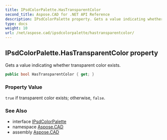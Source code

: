 ```yaml
---
title: IPsdColorPalette.HasTransparentColor
second_title: Aspose.CAD for .NET API Reference
description: IPsdColorPalette property. Gets a value indicating whether transparent color exists
type: docs
weight: 10
url: /net/aspose.cad/ipsdcolorpalette/hastransparentcolor/
---
```

## IPsdColorPalette.HasTransparentColor property

Gets a value indicating whether transparent color exists.

```csharp
public bool HasTransparentColor { get; }
```

### Property Value

`true` if transparent color exists; otherwise, `false`.

### See Also

* interface [IPsdColorPalette](../)
* namespace [Aspose.CAD](../../../aspose.cad/)
* assembly [Aspose.CAD](../../../)


